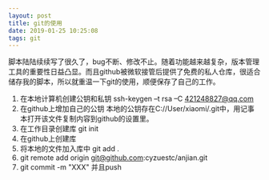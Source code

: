 ```yaml
---
layout: post
title: git的使用
date: 2019-01-25 10:25:08
tags: git
---
```

脚本陆陆续续写了很久了，bug不断、修改不止。随着功能越来越复杂，版本管理工具的重要性日益凸显。而且github被微软接管后提供了免费的私人仓库，很适合储存我的脚本，所以就重温一下git的使用，顺便保存了自己的工作。

1. 在本地计算机创建公钥和私钥  ssh-keygen –t rsa –C 421248827@qq.com
2. 在github上增加自己的公钥 本地的公钥存在C://User/xiaomi/.git中，用记事本打开该文件复制内容到github的设置里。
3. 在工作目录创建库 git init
4. 在github上创建库 
5. 将本地的文件加入库中  git add .
6. git remote add origin git@github.com:cyzuestc/anjian.git
7. git commit -m "XXX" 并且push
